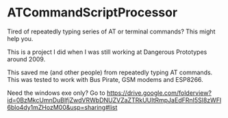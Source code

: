 # ATCommandScriptProcessor

Tired of repeatedly typing series of AT or terminal commands? This might help you.

This is a project I did when I was still working at Dangerous Prototypes around 2009.

This saved me (and other people) from repeatedly typing AT commands. This was tested to work with Bus Pirate, GSM modems and ESP8266.


Need the windows exe only? Go to https://drive.google.com/folderview?id=0BzMkcUmnDuBIfjZwdVRWbDNUZVZaZTRkUUItRmpJaEdFRnI5Sl8zWFl6blo4dy1mZHozM00&usp=sharing#list
